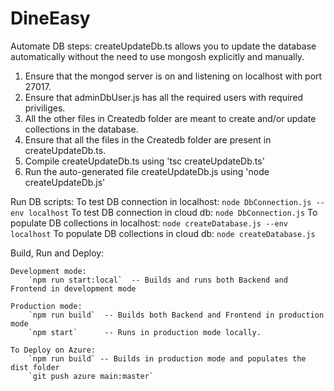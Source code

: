 # DineEasy

Automate DB steps:
createUpdateDb.ts allows you to update the database automatically without the need to use mongosh explicitly and manually.

1. Ensure that the mongod server is on and listening on localhost with port 27017.
2. Ensure that adminDbUser.js has all the required users with required priviliges.
3. All the other files in Createdb folder are meant to create and/or update collections in the database.
4. Ensure that all the files in the Createdb folder are present in createUpdateDb.ts.
5. Compile createUpdateDb.ts using 'tsc createUpdateDb.ts'
6. Run the auto-generated file createUpdateDb.js using 'node createUpdateDb.js'

Run DB scripts:
    To test DB connection in localhost:
        `node DbConnection.js --env localhost`
    To test DB connection in cloud db:
        `node DbConnection.js`
    To populate DB collections in localhost:
        `node createDatabase.js --env localhost`
    To populate DB collections in cloud db:
        `node createDatabase.js`

Build, Run and Deploy:

    Development mode:
        `npm run start:local`  -- Builds and runs both Backend and Frontend in development mode
    
    Production mode:
        `npm run build`  -- Builds both Backend and Frontend in production mode
        `npm start`      -- Runs in production mode locally.
    
    To Deploy on Azure:
        `npm run build` -- Builds in production mode and populates the dist folder
        `git push azure main:master`

